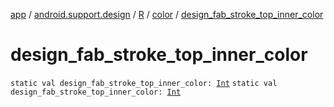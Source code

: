 [app](../../../index.md) / [android.support.design](../../index.md) / [R](../index.md) / [color](index.md) / [design_fab_stroke_top_inner_color](./design_fab_stroke_top_inner_color.md)

# design_fab_stroke_top_inner_color

`static val design_fab_stroke_top_inner_color: `[`Int`](https://kotlinlang.org/api/latest/jvm/stdlib/kotlin/-int/index.html)
`static val design_fab_stroke_top_inner_color: `[`Int`](https://kotlinlang.org/api/latest/jvm/stdlib/kotlin/-int/index.html)
